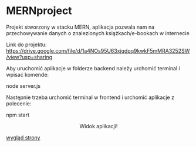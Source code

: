 # MERNproject
Projekt stworzony w stacku MERN, aplikacja pozwala nam na przechowywanie danych o znalezionych książkach/e-bookach w internecie

Link do projektu:
https://drive.google.com/file/d/1a4NOs95U63xjqdpq9kwkF5mMRA3252SW/view?usp=sharing

Aby uruchomić aplikacje w folderze backend należy urchomić terminal i wpisać komende:

node server.js

Następnie trzeba urchomić terminal w frontend i urchomić aplikacje z polecenie:

npm start

<center>Widok aplikacji!</center>

[wygląd strony](https://user-images.githubusercontent.com/96494546/212753998-1f963e0d-6ba5-4efb-bdff-32e25acedb46.png)
